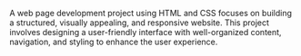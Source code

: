 A web page development project using HTML and CSS focuses on building a structured, visually appealing, and responsive website. This project involves designing a user-friendly interface with well-organized content, navigation, and styling to enhance the user experience.
